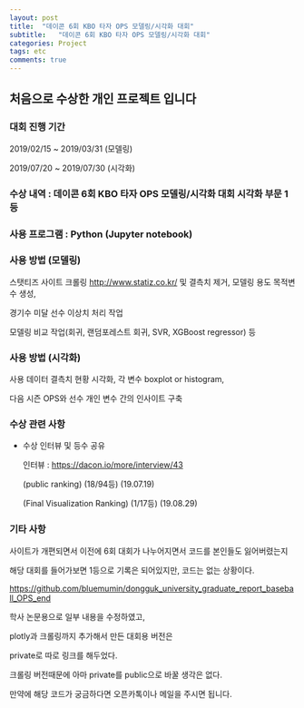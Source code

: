 ```yaml
---
layout: post
title:  "데이콘 6회 KBO 타자 OPS 모델링/시각화 대회"
subtitle:   "데이콘 6회 KBO 타자 OPS 모델링/시각화 대회"
categories: Project
tags: etc
comments: true
---
```


## 처음으로 수상한 개인 프로젝트 입니다

### 대회 진행 기간

2019/02/15 ~ 2019/03/31 (모델링)

2019/07/20 ~ 2019/07/30 (시각화)

### 수상 내역 : 데이콘 6회 KBO 타자 OPS 모델링/시각화 대회 시각화 부문 1등

### 사용 프로그램 : Python (Jupyter notebook)

### 사용 방법 (모델링)

스탯티즈 사이트 크롤링 <http://www.statiz.co.kr/> 및 결측치 제거, 모델링 용도 목적변수 생성,

경기수 미달 선수 이상치 처리 작업

모델링 비교 작업(회귀, 랜덤포레스트 회귀, SVR, XGBoost regressor) 등

### 사용 방법 (시각화)

사용 데이터 결측치 현황 시각화, 각 변수 boxplot or histogram, 

다음 시즌 OPS와 선수 개인 변수 간의 인사이트 구축

### 수상 관련 사항

- 수상 인터뷰 및 등수 공유

	인터뷰 : <https://dacon.io/more/interview/43>

	(public ranking) (18/94등) (19.07.19)

	(Final Visualization Ranking) (1/17등) (19.08.29)
    
### 기타 사항

사이트가 개편되면서 이전에 6회 대회가 나누어지면서 코드를 본인들도 잃어버렸는지

해당 대회를 들어가보면 1등으로 기록은 되어있지만, 코드는 없는 상황이다.

<https://github.com/bluemumin/dongguk_university_graduate_report_baseball_OPS_end>

학사 논문용으로 일부 내용을 수정하였고,

plotly과 크롤링까지 추가해서 만든 대회용 버전은

private로 따로 링크를 해두었다.

크롤링 버전때문에 아마 private를 public으로 바꿀 생각은 없다.

만약에 해당 코드가 궁금하다면 오픈카톡이나 메일을 주시면 됩니다.